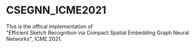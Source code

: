 # CSEGNN_ICME2021
This is the offical implementation of "Efficient Sketch Recognition via Compact Spatial Embedding Graph Neural Networks", ICME 2021.
